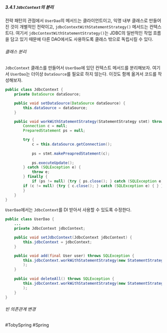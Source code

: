 ##### 3.4.1 `JdbcContext`의 분리
전략 패턴의 관점에서 `UserDao`의 메서드는 클라이언트이고, 익명 내부 클래스로 만들어진 것이 개별적인 전략이고, `jdbcContextWithStatementStrategy()` 메서드는 컨텍스트다. 여기서 `jdbcContextWithStatementStrategy()`는 JDBC의 일반적인 작업 흐름을 담고 있기 때문에 다른 DAO에서도 사용하도록 클래스 밖으로 독립시킬 수 있다.
###### 클래스 분리
`JdbcContext` 클래스를 만들어서 `UserDao`에 있던 컨텍스트 메서드를 분리해보자. 여기서 `UserDao`는 더이상 `DataSource`를 필요로 하지 않는다. 이것도 함께 옮겨서 코드를 작성해보자.
```java
public class JdbcContext {
	private DataSource dataSource;

	public void setDataSource(DataSource dataSource) {
		this.dataSource = dataSource;
	}

	public void workWithStatementStrategy(StatementStrategy stmt) throws SQLException {
		Connection c = null;
		PreparedStatement ps = null;

		try {
			c = this.dataSource.getConnection();
			
			ps = stmt.makePreapredStatement(c);
			
			ps.executeUpdate();
		} catch (SQLException e) {
			throw e;
		} finally {
			if (ps != null) {try { ps.close(); } catch (SQLException e) { } }
		if (c != null) {try { c.close(); } catch (SQLException e) { } }
		}
	}
}
```

`UserDao`에서는 `JdbcContext`를 DI 받아서 사용할 수 있도록 수정한다.
```java
public class UserDao {
	...
	private JdbcContext jdbcContext;

	public void setJdbcContext(JdbcContext jdbcContext) {
		this.jdbcContext = jdbcContext;
	}

	public void add(final User user) throws SQLException {
		this.jdbcContext.workWithStatementStrategy(new StatementStrategy() { ... }
		);
	}
	
	public void deleteAll() throws SQLException {
		this.jdbcContext.workWithStatementStrategy(new StatementStrategy() { ... }
		);
	}
}
```
###### 빈 의존관계 변경


#TobySpring #Spring 